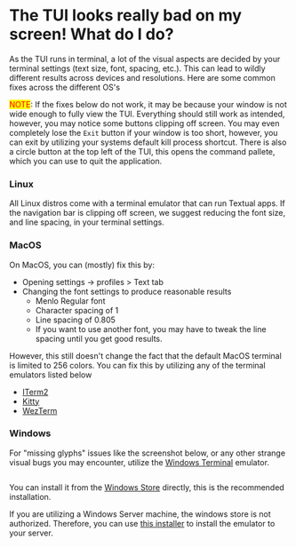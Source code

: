 # The TUI looks really bad on my screen! What do I do?

As the TUI runs in terminal, a lot of the visual aspects are decided by your terminal settings (text size, font, spacing, etc.). This can lead to wildly different results across devices and resolutions. Here are some common fixes across the different OS's

<mark style="color:red;">NOTE</mark>: If the fixes below do not work, it may be because your window is not wide enough to fully view the TUI. Everything should still work as intended, however, you may notice some buttons clipping off screen. You may even completely lose the `Exit` button if your window is too short, however, you can exit by utilizing your systems default kill process shortcut. There is also a circle button at the top left of the TUI, this opens the command pallete, which you can use to quit the application.&#x20;



### Linux

All Linux distros come with a terminal emulator that can run Textual apps. If the navigation bar is clipping off screen, we suggest reducing the font size, and line spacing, in your terminal settings.&#x20;



### MacOS

On MacOS, you can (mostly) fix this by:&#x20;

* Opening settings -> profiles > Text tab
* &#x20;Changing the font settings to produce reasonable results&#x20;
  * Menlo Regular font
  * Character spacing of 1
  * Line spacing of 0.805
  * If you want to use another font, you may have to tweak the line spacing until you get good results.

However, this still doesn't change the fact that the default MacOS terminal is limited to 256 colors. You can fix this by utilizing any of the terminal emulators listed below

* [ITerm2](https://iterm2.com)
* [Kitty](https://sw.kovidgoyal.net/kitty/)
* [WezTerm](https://wezfurlong.org/wezterm/)



### Windows

For "missing glyphs" issues like the screenshot below, or any other strange visual bugs you may encounter, utilize the [Windows Terminal](https://github.com/microsoft/terminal?tab=readme-ov-file#microsoft-store-recommended) emulator.&#x20;

<figure><img src="../../../../public/assets/images/products/TUI/TUI Windows visual bug.png" alt=""><figcaption></figcaption></figure>

You can install it from the [Windows Store](https://aka.ms/terminal) directly, this is the recommended installation.

If you are utilizing a Windows Server machine, the windows store is not authorized. Therefore, you can use [this installer](https://github.com/JEFuller/install-windows-terminal/releases/tag/v1.0.0) to install the emulator to your server.&#x20;
